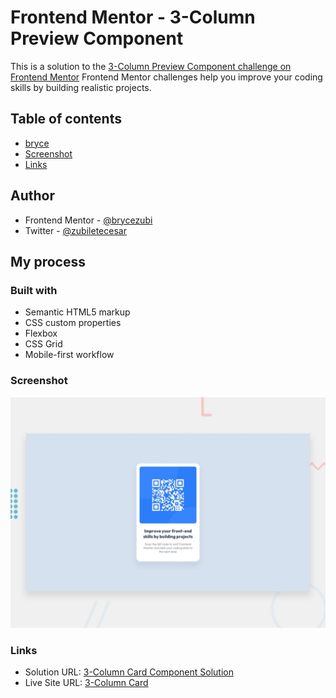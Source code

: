 # Frontend Mentor - 3-Column Preview Component
This is a solution to the [ 3-Column Preview Component challenge on Frontend Mentor](https://www.frontendmentor.io/solutions/3-column-preview-card-v0wg2fZckv)
Frontend Mentor challenges help you improve your coding skills by building realistic projects. 

## Table of contents
- [bryce](#author)
- [Screenshot](#screenshot)
- [Links](#links)

## Author
- Frontend Mentor - [@brycezubi](https://www.frontendmentor.io/profile/brycezubi)
- Twitter - [@zubiletecesar](https://twitter.com/home)

## My process

### Built with

- Semantic HTML5 markup
- CSS custom properties
- Flexbox
- CSS Grid
- Mobile-first workflow

### Screenshot

![Design preview for the QR Component coding challenge](https://github.com/Orisabiyi/qr-component-code/blob/main/design/desktop-preview.jpg)

### Links

- Solution URL: [3-Column Card Component Solution](https://www.frontendmentor.io/solutions/3-column-preview-card-v0wg2fZckv)
- Live Site URL: [3-Column Card](https://brycezubi.github.io/Three-Column-Preview-Card/)
